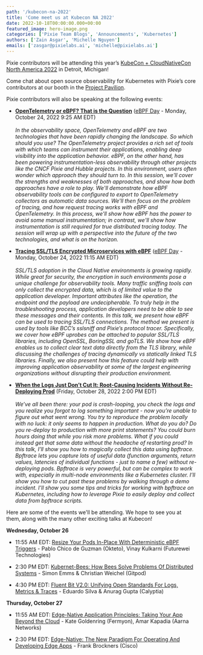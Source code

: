 ```yaml
---
path: '/kubecon-na-2022'
title: 'Come meet us at Kubecon NA 2022'
date: 2022-10-18T00:00:00.000+00:00
featured_image: hero-image.png
categories: ['Pixie Team Blogs', 'Announcements', 'Kubernetes']
authors: ['Zain Asgar', 'Michelle Nguyen']
emails: ['zasgar@pixielabs.ai', 'michelle@pixielabs.ai']
---
```


Pixie contributors will be attending this year’s [KubeCon + CloudNativeCon North America 2022](https://events.linuxfoundation.org/kubecon-cloudnativecon-north-america/) in Detroit, Michigan!

Come chat about open source observability for Kubernetes with Pixie’s core contributors at our booth in the [Project Pavilion](https://events.linuxfoundation.org/kubecon-cloudnativecon-north-america/program/project-engagement/#project-pavilion).

Pixie contributors will also be speaking at the following events:

- [**OpenTelemetry or eBPF? That is the Question**](https://sched.co/1Auyh) ([eBPF Day](https://events.linuxfoundation.org/cloud-native-ebpf-day-north-america/) - Monday, October 24, 2022 9:25 AM EDT)<br/><br/>
_In the observability space, OpenTelemetry and eBPF are two technologies that have been rapidly changing the landscape. So which should you use? The OpenTelemetry project provides a rich set of tools with which teams can instrument their applications, enabling deep visibility into the application behavior. eBPF, on the other hand, has been powering instrumentation-less observability through other projects like the CNCF Pixie and Hubble projects. In this environment, users often wonder which approach they should turn to. In this session, we'll cover the strengths and weaknesses of both approaches, and show how both approaches have a role to play. We'll demonstrate how eBPF observability tools can be configured to export to OpenTelemetry collectors as automatic data sources. We'll then focus on the problem of tracing, and how request tracing works with eBPF and OpenTelemetry. In this process, we'll show how eBPF has the power to avoid some manual instrumentation; in contrast, we'll show how instrumentation is still required for true distributed tracing today. The session will wrap up with a perspective into the future of the two technologies, and what is on the horizon._

- [**Tracing SSL/TLS Encrypted Microservices with eBPF**](https://sched.co/1Auyt) ([eBPF Day](https://events.linuxfoundation.org/cloud-native-ebpf-day-north-america/) - Monday, October 24, 2022 11:15 AM EDT)<br/><br/>
_SSL/TLS adoption in the Cloud Native environments is growing rapidly. While great for security, the encryption in such environments pose a unique challenge for observability tools. Many traffic sniffing tools can only collect the encrypted data, which is of limited value to the application developer. Important attributes like the operation, the endpoint and the payload are undecipherable. To truly help in the troubleshooting process, application developers need to be able to see these messages and their contents. In this talk, we present how eBPF can be used to tracing SSL/TLS connections. The method we present is used by tools like BCC’s sslsniff and Pixie’s protocol tracer. Specifically, we cover how eBPF uprobes can be attached to popular SSL/TLS libraries, including OpenSSL, BoringSSL and goTLS. We show how eBPF enables us to collect clear text data directly from the TLS library, while discussing the challenges of tracing dynamically vs statically linked TLS libraries. Finally, we also present how this feature could help with improving application observability at some of the largest engineering organizations without disrupting their production environment._

- [**When the Logs Just Don’t Cut It: Root-Causing Incidents Without Re-Deploying Prod**](https://sched.co/182IS) (Friday, October 28, 2022 2:00 PM EDT) <br/><br/>
_We’ve all been there: your pod is crash-looping, you check the logs and you realize you forgot to log something important - now you’re unable to figure out what went wrong. You try to reproduce the problem locally with no luck: it only seems to happen in production. What do you do? Do you re-deploy to production with more print statements? You could burn hours doing that while you risk more problems. What if you could instead get that same data without the headache of restarting prod? In this talk, I’ll show you how to magically collect this data using bpftrace. Bpftrace lets you capture lots of useful data (function arguments, return values, latencies of individual functions - just to name a few) without re-deploying pods. Bpftrace is very powerful, but can be complex to work with, especially in multi-node environments like a Kubernetes cluster. I’ll show you how to cut past these problems by walking through a demo incident. I’ll show you some tips and tricks for working with bpftrace on Kubernetes, including how to leverage Pixie to easily deploy and collect data from bpftrace scripts._

Here are some of the events we'll be attending. We hope to see you at them, along with the many other exciting talks at Kubecon!

**Wednesday, October 26**

- 11:55 AM EDT: [Resize Your Pods In-Place With Deterministic eBPF Triggers](https://sched.co/182HU) - Pablo Chico de Guzman (Okteto), Vinay Kulkarni (Futurewei Technologies)

- 2:30 PM EDT: [Kubernet-Bees: How Bees Solve Problems Of Distributed Systems](https://sched.co/182DK) - Simon Emms & Christian Weichel (Gitpod)

- 4:30 PM EDT: [Fluent Bit V2.0: Unifying Open Standards For Logs, Metrics & Traces](https://sched.co/182NO) - Eduardo Silva & Anurag Gupta (Calyptia)

**Thursday, October 27**

- 11:55 AM EDT: [Edge-Native Application Principles: Taking Your App Beyond the Cloud](https://sched.co/182Nv) - Kate Goldenring (Fermyon), Amar Kapadia (Aarna Networks)

- 2:30 PM EDT: [Edge-Native: The New Paradigm For Operating And Developing Edge Apps](https://sched.co/182Gx) - Frank Brockners (Cisco)
